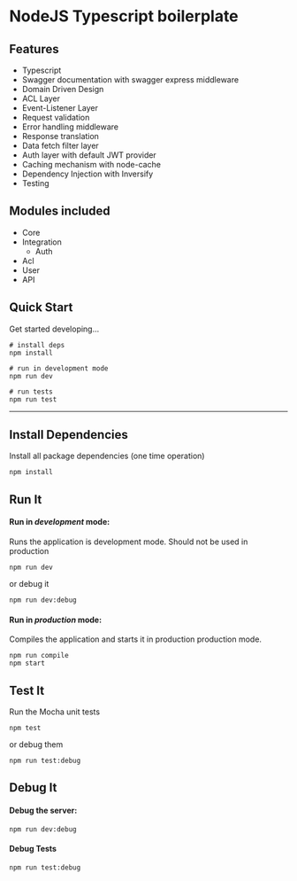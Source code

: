 # NodeJS Typescript boilerplate

## Features

* Typescript
* Swagger documentation with swagger express middleware
* Domain Driven Design
* ACL Layer
* Event-Listener Layer
* Request validation
* Error handling middleware
* Response translation
* Data fetch filter layer
* Auth layer with default JWT provider
* Caching mechanism with node-cache
* Dependency Injection with Inversify
* Testing

## Modules included

* Core
* Integration
    * Auth
* Acl
* User
* API

## Quick Start

Get started developing...

```shell
# install deps
npm install

# run in development mode
npm run dev

# run tests
npm run test
```

---

## Install Dependencies

Install all package dependencies (one time operation)

```shell
npm install
```

## Run It
#### Run in *development* mode:
Runs the application is development mode. Should not be used in production

```shell
npm run dev
```

or debug it

```shell
npm run dev:debug
```

#### Run in *production* mode:

Compiles the application and starts it in production production mode.

```shell
npm run compile
npm start
```

## Test It

Run the Mocha unit tests

```shell
npm test
```

or debug them

```shell
npm run test:debug
```


## Debug It

#### Debug the server:

```
npm run dev:debug
```

#### Debug Tests

```
npm run test:debug
```
